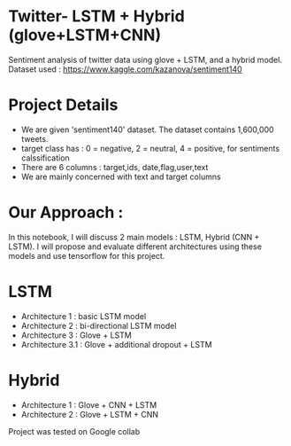 # Twitter- LSTM + Hybrid (glove+LSTM+CNN)
Sentiment analysis of twitter data using glove + LSTM, and a hybrid model. 
Dataset used : https://www.kaggle.com/kazanova/sentiment140

# Project Details
- We are given 'sentiment140' dataset. The dataset contains 1,600,000 tweets.
- target class has : 0 = negative, 2 = neutral, 4 = positive, for sentiments calssification
- There are 6 columns : target,ids, date,flag,user,text
- We are mainly concerned with text and target columns

# Our Approach :
In this notebook, I will discuss 2 main models : LSTM, Hybrid (CNN + LSTM). I will propose and evaluate different architectures using these models and use tensorflow for this project.

# LSTM
- Architecture 1 : basic LSTM model
- Architecture 2 : bi-directional LSTM model
- Architecture 3 : Glove + LSTM
- Architecture 3.1 : Glove + additional dropout + LSTM

# Hybrid
- Architecture 1 : Glove + CNN + LSTM
- Architecture 2 : Glove + LSTM + CNN

Project was tested on Google collab
